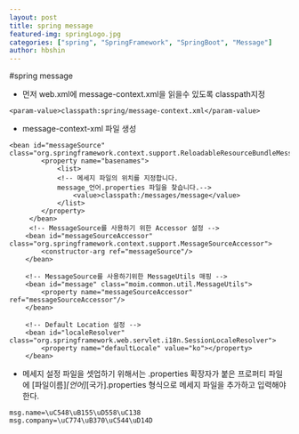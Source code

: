 ```yaml
---
layout: post
title: spring message
featured-img: springLogo.jpg
categories: ["spring", "SpringFramework", "SpringBoot", "Message"]
author: hbshin
---
```


#spring message 

- 먼저 web.xml에 message-context.xml을 읽을수 있도록 classpath지정
```
<param-value>classpath:spring/message-context.xml</param-value>

```
- message-context-xml 파일 생성
```
<bean id="messageSource" class="org.springframework.context.support.ReloadableResourceBundleMessageSource"> 
		<property name="basenames"> 
			<list>
			<!-- 메세지 파일의 위치를 지정합니다.
			message_언어.properties 파일을 찾습니다.-->
			 	<value>classpath:/messages/message</value>
			</list>
	 	</property> 
	 </bean>
	 <!-- MessageSource를 사용하기 위한 Accessor 설정 -->
    <bean id="messageSourceAccessor" class="org.springframework.context.support.MessageSourceAccessor">
        <constructor-arg ref="messageSource"/>
    </bean>
     
    <!-- MessageSource를 사용하기위한 MessageUtils 매핑 -->
    <bean id="message" class="moim.common.util.MessageUtils">
        <property name="messageSourceAccessor" ref="messageSourceAccessor"/>
    </bean>
      
    <!-- Default Location 설정 -->
    <bean id="localeResolver" class="org.springframework.web.servlet.i18n.SessionLocaleResolver">
        <property name="defaultLocale" value="ko"></property>
    </bean>

```
-  메세지 설정 파일을 셋업하기 위해서는 .properties 확장자가 붙은 프로퍼티 파일에 [파일이름]_[언어]_[국가].properties 형식으로 메세지 파일을 추가하고 입력해야한다.

```
msg.name=\uC548\uB155\uD558\uC138
msg.company=\uC774\uB370\uC544\uD14D

```








